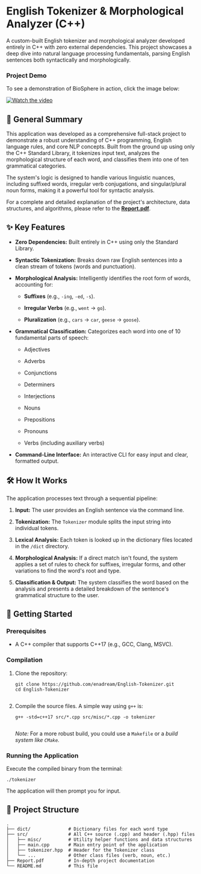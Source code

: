  # English Tokenizer & Morphological Analyzer (C++)
 
 
 
 A custom-built English tokenizer and morphological analyzer developed entirely in C++ with zero external dependencies. This project showcases a deep dive into natural language processing fundamentals, parsing English sentences both syntactically and morphologically.
 
 
 
 ### Project Demo
 
 
 
To see a demonstration of BioSphere in action, click the image below:

 [![Watch the video](https://i3.ytimg.com/vi/_oUgIxFwHGc/maxresdefault.jpg)](https://youtu.be/_oUgIxFwHGc)
 
 
 ## 📜 General Summary
 
 
 
 This application was developed as a comprehensive full-stack project to demonstrate a robust understanding of C++ programming, English language rules, and core NLP concepts. Built from the ground up using only the C++ Standard Library, it tokenizes input text, analyzes the morphological structure of each word, and classifies them into one of ten grammatical categories.
 
 
 
 The system's logic is designed to handle various linguistic nuances, including suffixed words, irregular verb conjugations, and singular/plural noun forms, making it a powerful tool for syntactic analysis.
 
 
 
 For a complete and detailed explanation of the project's architecture, data structures, and algorithms, please refer to the [**Report.pdf**](https://github.com/enadream/English-Tokenizer/blob/main/Report.pdf).
 
 
 
 ## ✨ Key Features
 
 
 
 * **Zero Dependencies:** Built entirely in C++ using only the Standard Library.
 
 
 
 * **Syntactic Tokenization:** Breaks down raw English sentences into a clean stream of tokens (words and punctuation).
 
 
 
 * **Morphological Analysis:** Intelligently identifies the root form of words, accounting for:
 
 
 
   * **Suffixes** (e.g., `-ing`, `-ed`, `-s`).
 
 
 
   * **Irregular Verbs** (e.g., `went` -> `go`).
 
 
 
   * **Pluralization** (e.g., `cars` -> `car`, `geese` -> `goose`).
 
 
 
 * **Grammatical Classification:** Categorizes each word into one of 10 fundamental parts of speech:
 
 
 
   * Adjectives
 
 
 
   * Adverbs
 
 
 
   * Conjunctions
 
 
 
   * Determiners
 
 
 
   * Interjections
 
 
 
   * Nouns
 
 
 
   * Prepositions
 
 
 
   * Pronouns
 
 
 
   * Verbs (including auxiliary verbs)
 
 
 
 * **Command-Line Interface:** An interactive CLI for easy input and clear, formatted output.
 
 
 
 ## 🛠️ How It Works
 
 
 
 The application processes text through a sequential pipeline:
 
 
 
 1. **Input:** The user provides an English sentence via the command line.
 
 
 
 2. **Tokenization:** The `Tokenizer` module splits the input string into individual tokens.
 
 
 
 3. **Lexical Analysis:** Each token is looked up in the dictionary files located in the `/dict` directory.
 
 
 
 4. **Morphological Analysis:** If a direct match isn't found, the system applies a set of rules to check for suffixes, irregular forms, and other variations to find the word's root and type.
 
 
 
 5. **Classification & Output:** The system classifies the word based on the analysis and presents a detailed breakdown of the sentence's grammatical structure to the user.
 
 
 
 ## 🚀 Getting Started
 
 
 
 ### Prerequisites
 
 
 
 * A C++ compiler that supports C++17 (e.g., GCC, Clang, MSVC).
 
 
 
 ### Compilation
 
 
 
 1. Clone the repository:
 
 
 
    ```
    git clone https://github.com/enadream/English-Tokenizer.git
    cd English-Tokenizer
 
    ```
 
 
 
 2. Compile the source files. A simple way using `g++` is:
 
 
 
    ```
    g++ -std=c++17 src/*.cpp src/misc/*.cpp -o tokenizer
 
    ```
 
 
 
    *Note:* For a more robust build, you could use a `Makefile` or a *build system like `CMake`.*
 
 
 
 ### Running the Application
 
 
 
 Execute the compiled binary from the terminal:
 
 
 
 ```
 ./tokenizer
 
 ```
 
 
 
 The application will then prompt you for input.
 
 
 
 ## 📂 Project Structure
 
 
 
 ```
 .
 ├── dict/              # Dictionary files for each word type
 ├── src/               # All C++ source (.cpp) and header (.hpp) files
 │   ├── misc/          # Utility helper functions and data structures
 │   ├── main.cpp       # Main entry point of the application
 │   ├── tokenizer.hpp  # Header for the Tokenizer class
 │   └── ...            # Other class files (verb, noun, etc.)
 ├── Report.pdf         # In-depth project documentation
 └── README.md          # This file
 
 ```
 
 

